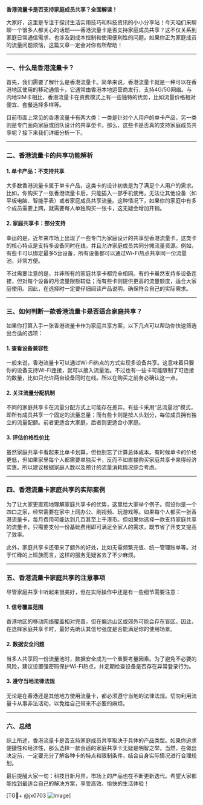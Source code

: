 **香港流量卡是否支持家庭成员共享？全面解读！**

大家好，这里是专注于探讨生活实用技巧和科技资讯的小小分享站！今天咱们来聊聊一个很多人都关心的话题——香港流量卡是否支持家庭成员共享？这不仅关系到家庭日常通信需求，也涉及到成本控制和使用便利性的问题。如果你正为家庭成员的流量问题烦恼，这篇文章一定会对你有所帮助！

---

### 一、什么是香港流量卡？

首先，我们需要了解什么是香港流量卡。简单来说，香港流量卡就是一种可以在香港地区使用的移动通信卡，它通常由香港本地运营商发行，支持4G/5G网络。与内地SIM卡相比，香港流量卡在资费模式上有一些独特的优势，比如流量价格相对便宜、套餐选择多样等。

目前市面上常见的香港流量卡有两大类：一类是针对个人用户的单卡产品，另一类则是专门面向家庭或团队设计的共享型卡。那么，这些卡是否真的支持家庭成员共享呢？接下来我们详细分析一下。

---

### 二、香港流量卡的共享功能解析

#### 1. **单卡产品：不支持共享**
大多数香港流量卡属于单卡产品，这类卡的设计初衷是为了满足个人用户的需求。比如，你购买了一张香港流量卡后，只能插入一部手机使用，无法让其他设备（如平板电脑、智能手表）或者家庭成员共享流量。这种情况下，如果你的家庭中有多个成员需要上网，就需要每人单独购买一张卡，这无疑会增加开销。

#### 2. **家庭共享卡：部分支持**
幸运的是，近年来市场上出现了一些专门为家庭设计的共享型香港流量卡。这类卡的核心特点是支持多设备同时在线，并且允许家庭成员共同分摊流量资源。例如，有些卡可以绑定最多5台设备，所有设备都可以通过Wi-Fi热点共享同一份流量池，非常方便。

不过需要注意的是，并非所有的家庭共享卡都完全相同。有的卡虽然支持多设备连接，但对每个设备的月流量限额较低；而有些卡则提供更高的流量额度，适合大家庭使用。因此，在选择时一定要仔细阅读产品说明，确保符合自己的实际需求。

---

### 三、如何判断一款香港流量卡是否适合家庭共享？

如果你打算入手一张香港流量卡作为家庭共享方案，以下几点可以帮助你快速筛选出合适的选项：

#### 1. **查看设备兼容性**
一般来说，香港流量卡可以通过Wi-Fi热点的方式实现多设备共享。这意味着只要你的设备支持Wi-Fi连接，就可以接入流量池。不过也有一些卡可能限制了可连接的数量，比如只允许两台设备同时在线。所以在购买之前务必确认这一点。

#### 2. **关注流量分配机制**
不同的家庭共享卡在流量分配方式上可能存在差异。有些卡采用“总流量池”模式，即所有成员共享一个固定的流量总量；而有些卡则是按人头划分，每位成员拥有独立的流量配额。前者更适合大家庭，后者则更适合小家庭。

#### 3. **评估价格性价比**
虽然家庭共享卡看起来比单卡划算，但也别忘了计算总体成本。有时候单卡的价格更低，但如果家里每个人都需要单独买卡，反而不如直接购买家庭共享卡来得经济实惠。所以建议根据家庭人数以及预计的流量消耗情况综合考虑。

---

### 四、香港流量卡家庭共享的实际案例

为了让大家更直观地理解家庭共享卡的优势，这里给大家举个例子。假设你是一个四口之家，经常需要在家中上网办公、刷视频、玩游戏等。如果每个人都买一张香港流量卡，每月费用可能达到几百甚至上千港币。但如果你选择一款支持家庭共享的流量卡，只需要支付一份基础费用即可满足全家人的需求，既节省了开支又提高了效率。

此外，家庭共享卡还带来了额外的好处，比如无需频繁充值、统一管理账单等。对于忙碌的上班族而言，这样的服务无疑省去了不少麻烦。

---

### 五、香港流量卡家庭共享的注意事项

尽管家庭共享卡听起来很美好，但在实际操作中还是有一些细节需要注意：

#### 1. **信号覆盖范围**
香港地区的移动网络覆盖相对完善，但在偏远山区或郊外可能会存在盲区。因此，在选择家庭共享卡时，最好先确认其信号强度是否能满足你的使用场景。

#### 2. **数据安全问题**
当多人共享同一份流量池时，数据安全成为一个重要考量因素。为了避免不必要的风险，建议设置强密码保护Wi-Fi热点，并定期检查设备是否存在异常登录行为。

#### 3. **遵守当地法律法规**
无论是在香港还是其他地方使用流量卡，都必须遵守当地的法律法规。切勿利用流量卡从事非法活动，以免给自己带来不必要的麻烦。

---

### 六、总结

综上所述，香港流量卡是否支持家庭成员共享取决于具体的产品类型。如果你追求便捷性和经济性，那么选择一款合适的家庭共享卡无疑是明智之举。当然，在做出决定前，一定要充分了解各种卡的特点和限制条件，结合自身实际情况进行合理规划。

最后提醒大家一句：科技日新月异，市场上的产品也在不断更新迭代。希望大家都能找到最适合自己的解决方案，享受高效、愉快的生活体验！

[TG💪+ @jx0703 ![Image](https://github.com/user-attachments/assets/dbca1d08-cadb-493c-b0ec-ad6f7a83f270)]